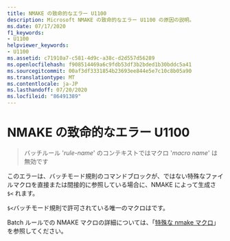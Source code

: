 ```yaml
---
title: NMAKE の致命的なエラー U1100
description: Microsoft NMAKE の致命的なエラー U1100 の原因の説明。
ms.date: 07/17/2020
f1_keywords:
- U1100
helpviewer_keywords:
- U1100
ms.assetid: c71910a7-c581-4d9c-a38c-d2d557d56289
ms.openlocfilehash: f908514469a6c9fdb53df3b2bded1b30bddc5a41
ms.sourcegitcommit: 00af3df3331854b23693ee844e5e7c10c8b05a90
ms.translationtype: MT
ms.contentlocale: ja-JP
ms.lasthandoff: 07/20/2020
ms.locfileid: "86491389"
---
```

# <a name="nmake-fatal-error-u1100"></a>NMAKE の致命的なエラー U1100

> バッチルール '*rule-name*' のコンテキストではマクロ '*macro name*' は無効です

このエラーは、バッチモード規則のコマンドブロックが、ではない特殊なファイルマクロを直接または間接的に参照している場合に、NMAKE によって生成さ `$<` れます。

`$<`バッチモード規則で許可されている唯一のマクロはです。

Batch ルールでの NMAKE マクロの詳細については、「[特殊な nmake マクロ](../../build/reference/special-nmake-macros.md)」を参照してください。
